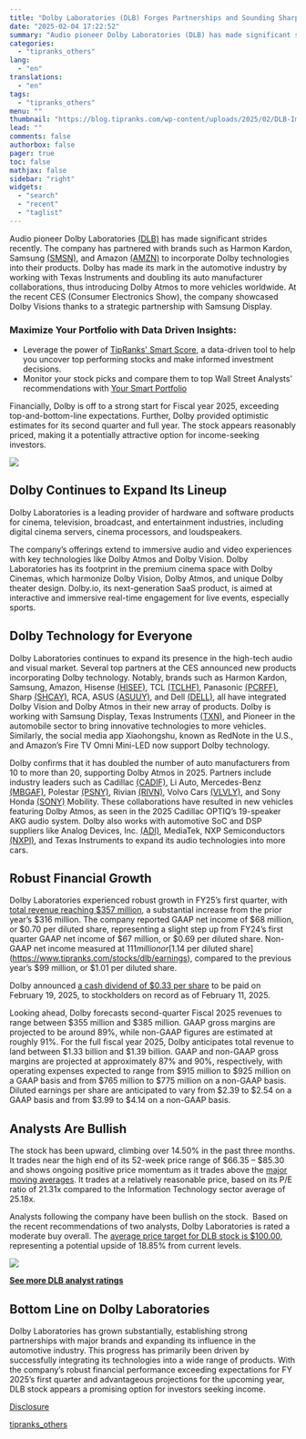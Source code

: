 ```yaml
---
title: "Dolby Laboratories (DLB) Forges Partnerships and Sounding Sharp for Q1 of 2025"
date: "2025-02-04 17:22:52"
summary: "Audio pioneer Dolby Laboratories (DLB) has made significant strides recently. The company has partnered with brands such as Harmon Kardon, Samsung (SMSN), and Amazon (AMZN) to incorporate Dolby technologies into their products. Dolby has made its mark in the automotive industry by working with Texas Instruments and doubling its auto..."
categories:
  - "tipranks_others"
lang:
  - "en"
translations:
  - "en"
tags:
  - "tipranks_others"
menu: ""
thumbnail: "https://blog.tipranks.com/wp-content/uploads/2025/02/DLB-Image-2-750x406.jpg"
lead: ""
comments: false
authorbox: false
pager: true
toc: false
mathjax: false
sidebar: "right"
widgets:
  - "search"
  - "recent"
  - "taglist"
---
```


Audio pioneer Dolby Laboratories [(DLB)](https://www.tipranks.com/stocks/dlb) has made significant strides recently. The company has partnered with brands such as Harmon Kardon, Samsung [(SMSN)](https://www.tipranks.com/stocks/smsn), and Amazon [(AMZN)](https://www.tipranks.com/stocks/amzn) to incorporate Dolby technologies into their products. Dolby has made its mark in the automotive industry by working with Texas Instruments and doubling its auto manufacturer collaborations, thus introducing Dolby Atmos to more vehicles worldwide. At the recent CES (Consumer Electronics Show), the company showcased Dolby Visions thanks to a strategic partnership with Samsung Display.

### Maximize Your Portfolio with Data Driven Insights:

* Leverage the power of [TipRanks' Smart Score](https://www.tipranks.com/screener/top-smart-score-stocks), a data-driven tool to help you uncover top performing stocks and make informed investment decisions.
* Monitor your stock picks and compare them to top Wall Street Analysts' recommendations with  [Your Smart Portfolio](https://www.tipranks.com/smart-portfolio/holdings)

Financially, Dolby is off to a strong start for Fiscal year 2025, exceeding top-and-bottom-line expectations. Further, Dolby provided optimistic estimates for its second quarter and full year. The stock appears reasonably priced, making it a potentially attractive option for income-seeking investors.

[![](https://blog.tipranks.com/wp-content/uploads/2025/02/image-77.png)](https://www.tipranks.com/stocks/dlb)

**Dolby Continues to Expand Its Lineup**
----------------------------------------

Dolby Laboratories is a leading provider of hardware and software products for cinema, television, broadcast, and entertainment industries, including digital cinema servers, cinema processors, and loudspeakers.

The company’s offerings extend to immersive audio and video experiences with key technologies like Dolby Atmos and Dolby Vision. Dolby Laboratories has its footprint in the premium cinema space with Dolby Cinemas, which harmonize Dolby Vision, Dolby Atmos, and unique Dolby theater design. Dolby.io, its next-generation SaaS product, is aimed at interactive and immersive real-time engagement for live events, especially sports.

**Dolby Technology for Everyone**
---------------------------------

Dolby Laboratories continues to expand its presence in the high-tech audio and visual market. Several top partners at the CES announced new products incorporating Dolby technology. Notably, brands such as Harmon Kardon, Samsung, Amazon, Hisense [(HISEF)](https://www.tipranks.com/stocks/hisef), TCL [(TCLHF)](https://www.tipranks.com/stocks/tclhf), Panasonic [(PCRFF)](https://www.tipranks.com/stocks/pcrff), Sharp [(SHCAY)](https://www.tipranks.com/stocks/shcay), RCA, ASUS [(ASUUY)](https://www.tipranks.com/stocks/asuuy), and Dell [(DELL)](https://www.tipranks.com/stocks/dell), all have integrated Dolby Vision and Dolby Atmos in their new array of products. Dolby is working with Samsung Display, Texas Instruments [(TXN)](https://www.tipranks.com/stocks/txn), and Pioneer in the automobile sector to bring innovative technologies to more vehicles. Similarly, the social media app Xiaohongshu, known as RedNote in the U.S., and Amazon’s Fire TV Omni Mini-LED now support Dolby technology.

Dolby confirms that it has doubled the number of auto manufacturers from 10 to more than 20, supporting Dolby Atmos in 2025. Partners include industry leaders such as Cadillac [(CADIF)](https://www.tipranks.com/stocks/cadif), Li Auto, Mercedes-Benz [(MBGAF)](https://www.tipranks.com/stocks/mbgaf), Polestar [(PSNY)](https://www.tipranks.com/stocks/psny), Rivian [(RIVN)](https://www.tipranks.com/stocks/rivn), Volvo Cars [(VLVLY)](https://www.tipranks.com/stocks/vlvly), and Sony Honda [(SONY)](https://www.tipranks.com/stocks/sony) Mobility. These collaborations have resulted in new vehicles featuring Dolby Atmos, as seen in the 2025 Cadillac OPTIQ’s 19-speaker AKG audio system. Dolby also works with automotive SoC and DSP suppliers like Analog Devices, Inc. [(ADI)](https://www.tipranks.com/stocks/adi), MediaTek, NXP Semiconductors [(NXPI)](https://www.tipranks.com/stocks/nxpi), and Texas Instruments to expand its audio technologies into more cars.

**Robust Financial Growth**
---------------------------

Dolby Laboratories experienced robust growth in FY25’s first quarter, with [total revenue reaching $357 million](https://www.tipranks.com/stocks/dlb/financials), a substantial increase from the prior year’s $316 million. The company reported GAAP net income of $68 million, or $0.70 per diluted share, representing a slight step up from FY24’s first quarter GAAP net income of $67 million, or $0.69 per diluted share. Non-GAAP net income measured at $111 million or [$1.14 per diluted share](https://www.tipranks.com/stocks/dlb/earnings), compared to the previous year’s $99 million, or $1.01 per diluted share.

Dolby announced [a cash dividend of $0.33 per share](https://www.tipranks.com/stocks/dlb/dividends) to be paid on February 19, 2025, to stockholders on record as of February 11, 2025.

Looking ahead, Dolby forecasts second-quarter Fiscal 2025 revenues to range between $355 million and $385 million. GAAP gross margins are projected to be around 89%, while non-GAAP figures are estimated at roughly 91%. For the full fiscal year 2025, Dolby anticipates total revenue to land between $1.33 billion and $1.39 billion. GAAP and non-GAAP gross margins are projected at approximately 87% and 90%, respectively, with operating expenses expected to range from $915 million to $925 million on a GAAP basis and from $765 million to $775 million on a non-GAAP basis. Diluted earnings per share are anticipated to vary from $2.39 to $2.54 on a GAAP basis and from $3.99 to $4.14 on a non-GAAP basis.

**Analysts Are Bullish**
------------------------

The stock has been upward, climbing over 14.50% in the past three months. It trades near the high end of its 52-week price range of $66.35 – $85.30 and shows ongoing positive price momentum as it trades above the [major moving averages](https://www.tipranks.com/stocks/dlb/technical-analysis). It trades at a relatively reasonable price, based on its P/E ratio of 21.31x compared to the Information Technology sector average of 25.18x.

Analysts following the company have been bullish on the stock.  Based on the recent recommendations of two analysts, Dolby Laboratories is rated a moderate buy overall. The [average price target for DLB stock is $100.00](https://www.tipranks.com/stocks/dlb/forecast), representing a potential upside of 18.85% from current levels.

[![](https://blog.tipranks.com/wp-content/uploads/2025/02/image-78.png)](https://www.tipranks.com/stocks/dlb/forecast)

**[See more DLB analyst ratings](https://www.tipranks.com/stocks/dlb/forecast)**

**Bottom Line on Dolby Laboratories**
-------------------------------------

Dolby Laboratories has grown substantially, establishing strong partnerships with major brands and expanding its influence in the automotive industry. This progress has primarily been driven by successfully integrating its technologies into a wide range of products. With the company’s robust financial performance exceeding expectations for FY 2025’s first quarter and advantageous projections for the upcoming year, DLB stock appears a promising option for investors seeking income.

[Disclosure](https://www.tipranks.com/legal/disclosure-1)

[tipranks_others](https://www.tipranks.com/news/dolby-laboratories-dlb-forges-partnerships-and-sounding-sharp-for-q1-of-2025)
